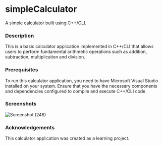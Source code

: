 # simpleCalculator

A simple calculator built using C++/CLI.

### Description
This is a basic calculator application implemented in C++/CLI that allows users to perform fundamental arithmetic operations such as addition, subtraction, multiplication and division.

### Prerequisites
To run this calculator application, you need to have Microsoft Visual Studio installed on your system. Ensure that you have the necessary components and dependencies configured to compile and execute C++/CLI code.

### Screenshots

![Screenshot (249)](https://github.com/nikmasi/simpleCalculator/assets/138830925/37a6963a-c8ba-4a35-b869-a91de660d13b)


### Acknowledgements
This calculator application was created as a learning project.
